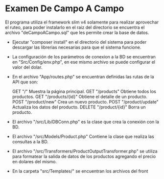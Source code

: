 # Examen De Campo A Campo

El programa utiliza el framework slim v4 solamente para realizar aprovechar el ruteo, para poder instalarlo en el raiz del directorio se encuentra el archivo "deCampoACampo.sql" que les permite crear la base de datos.

- Ejecutar "composer install" en el directorio del sistema para poder descargar las librerias necesarias para que el sistema funcione.

- La configuración de los parámetros de conexion a la BD se encuentran en "Src/Config/env.php", en ese mismo archivo se puede configurar el valor del dolar. 

- En el archivo "App/routes.php" se encuentran definidas las rutas de la API que son: 
	
	GET		"/"					Muestra la página principal.
	GET		"/products"			Obtiene todos los productos.
	GET		"/products/{id}"	Obtiene el detalle de un producto.
	POST	"/product/new"		Crea un nuevo producto.
	POST	"/product/update"	Actualiza los datos del producto.
	DELETE	"/product/{id}"		Borra un producto.

- El archivo "/src/Lib/DBConn.php" es la clase que crea la conexión con la BD.

- El archivo "/src/Models/Product.php" Contiene la clase que realiza las consultas a la BD.

- El archivo "/src/Transformers/ProductOutputTransformer.php" se utiliza para formatear la salida de datos de los productos agregando el precio en dolares del mismo.

- En la carpeta "src/Templates/" se encuentran los archivos del front
